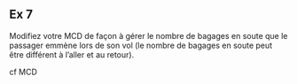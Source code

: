 ## Ex 7

Modifiez votre MCD de façon à gérer le nombre de bagages en soute que le passager emmène lors de son vol (le nombre de bagages en soute peut être différent à l’aller et au retour).

cf MCD